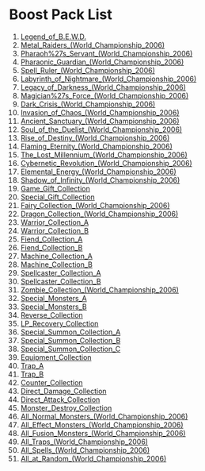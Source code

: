 # Boost Pack List
1. [Legend_of_B.E.W.D.](packs/01-Legend_of_B.E.W.D..md)
1. [Metal_Raiders_(World_Championship_2006)](packs/02-Metal_Raiders_(World_Championship_2006).md)
1. [Pharaoh%27s_Servant_(World_Championship_2006)](packs/03-Pharaoh%27s_Servant_(World_Championship_2006).md)
1. [Pharaonic_Guardian_(World_Championship_2006)](packs/04-Pharaonic_Guardian_(World_Championship_2006).md)
1. [Spell_Ruler_(World_Championship_2006)](packs/05-Spell_Ruler_(World_Championship_2006).md)
1. [Labyrinth_of_Nightmare_(World_Championship_2006)](packs/06-Labyrinth_of_Nightmare_(World_Championship_2006).md)
1. [Legacy_of_Darkness_(World_Championship_2006)](packs/07-Legacy_of_Darkness_(World_Championship_2006).md)
1. [Magician%27s_Force_(World_Championship_2006)](packs/08-Magician%27s_Force_(World_Championship_2006).md)
1. [Dark_Crisis_(World_Championship_2006)](packs/09-Dark_Crisis_(World_Championship_2006).md)
1. [Invasion_of_Chaos_(World_Championship_2006)](packs/10-Invasion_of_Chaos_(World_Championship_2006).md)
1. [Ancient_Sanctuary_(World_Championship_2006)](packs/11-Ancient_Sanctuary_(World_Championship_2006).md)
1. [Soul_of_the_Duelist_(World_Championship_2006)](packs/12-Soul_of_the_Duelist_(World_Championship_2006).md)
1. [Rise_of_Destiny_(World_Championship_2006)](packs/13-Rise_of_Destiny_(World_Championship_2006).md)
1. [Flaming_Eternity_(World_Championship_2006)](packs/14-Flaming_Eternity_(World_Championship_2006).md)
1. [The_Lost_Millennium_(World_Championship_2006)](packs/15-The_Lost_Millennium_(World_Championship_2006).md)
1. [Cybernetic_Revolution_(World_Championship_2006)](packs/16-Cybernetic_Revolution_(World_Championship_2006).md)
1. [Elemental_Energy_(World_Championship_2006)](packs/17-Elemental_Energy_(World_Championship_2006).md)
1. [Shadow_of_Infinity_(World_Championship_2006)](packs/18-Shadow_of_Infinity_(World_Championship_2006).md)
1. [Game_Gift_Collection](packs/19-Game_Gift_Collection.md)
1. [Special_Gift_Collection](packs/20-Special_Gift_Collection.md)
1. [Fairy_Collection_(World_Championship_2006)](packs/21-Fairy_Collection_(World_Championship_2006).md)
1. [Dragon_Collection_(World_Championship_2006)](packs/22-Dragon_Collection_(World_Championship_2006).md)
1. [Warrior_Collection_A](packs/23-Warrior_Collection_A.md)
1. [Warrior_Collection_B](packs/24-Warrior_Collection_B.md)
1. [Fiend_Collection_A](packs/25-Fiend_Collection_A.md)
1. [Fiend_Collection_B](packs/26-Fiend_Collection_B.md)
1. [Machine_Collection_A](packs/27-Machine_Collection_A.md)
1. [Machine_Collection_B](packs/28-Machine_Collection_B.md)
1. [Spellcaster_Collection_A](packs/29-Spellcaster_Collection_A.md)
1. [Spellcaster_Collection_B](packs/30-Spellcaster_Collection_B.md)
1. [Zombie_Collection_(World_Championship_2006)](packs/31-Zombie_Collection_(World_Championship_2006).md)
1. [Special_Monsters_A](packs/32-Special_Monsters_A.md)
1. [Special_Monsters_B](packs/33-Special_Monsters_B.md)
1. [Reverse_Collection](packs/34-Reverse_Collection.md)
1. [LP_Recovery_Collection](packs/35-LP_Recovery_Collection.md)
1. [Special_Summon_Collection_A](packs/36-Special_Summon_Collection_A.md)
1. [Special_Summon_Collection_B](packs/37-Special_Summon_Collection_B.md)
1. [Special_Summon_Collection_C](packs/38-Special_Summon_Collection_C.md)
1. [Equipment_Collection](packs/39-Equipment_Collection.md)
1. [Trap_A](packs/40-Trap_A.md)
1. [Trap_B](packs/41-Trap_B.md)
1. [Counter_Collection](packs/42-Counter_Collection.md)
1. [Direct_Damage_Collection](packs/43-Direct_Damage_Collection.md)
1. [Direct_Attack_Collection](packs/44-Direct_Attack_Collection.md)
1. [Monster_Destroy_Collection](packs/45-Monster_Destroy_Collection.md)
1. [All_Normal_Monsters_(World_Championship_2006)](packs/46-All_Normal_Monsters_(World_Championship_2006).md)
1. [All_Effect_Monsters_(World_Championship_2006)](packs/47-All_Effect_Monsters_(World_Championship_2006).md)
1. [All_Fusion_Monsters_(World_Championship_2006)](packs/48-All_Fusion_Monsters_(World_Championship_2006).md)
1. [All_Traps_(World_Championship_2006)](packs/49-All_Traps_(World_Championship_2006).md)
1. [All_Spells_(World_Championship_2006)](packs/50-All_Spells_(World_Championship_2006).md)
1. [All_at_Random_(World_Championship_2006)](packs/51-All_at_Random_(World_Championship_2006).md)

